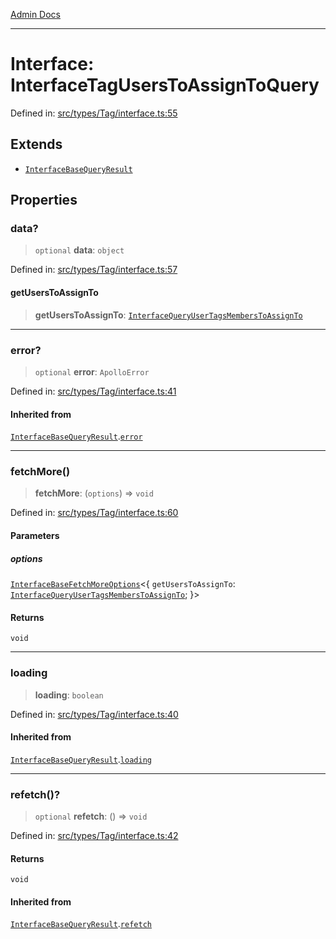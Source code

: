 [Admin Docs](/)

***

# Interface: InterfaceTagUsersToAssignToQuery

Defined in: [src/types/Tag/interface.ts:55](https://github.com/PalisadoesFoundation/talawa-admin/blob/main/src/types/Tag/interface.ts#L55)

## Extends

- [`InterfaceBaseQueryResult`](types\Tag\interface\README\interfaces\InterfaceBaseQueryResult.md)

## Properties

### data?

> `optional` **data**: `object`

Defined in: [src/types/Tag/interface.ts:57](https://github.com/PalisadoesFoundation/talawa-admin/blob/main/src/types/Tag/interface.ts#L57)

#### getUsersToAssignTo

> **getUsersToAssignTo**: [`InterfaceQueryUserTagsMembersToAssignTo`](types\Tag\interface\README\interfaces\InterfaceQueryUserTagsMembersToAssignTo.md)

***

### error?

> `optional` **error**: `ApolloError`

Defined in: [src/types/Tag/interface.ts:41](https://github.com/PalisadoesFoundation/talawa-admin/blob/main/src/types/Tag/interface.ts#L41)

#### Inherited from

[`InterfaceBaseQueryResult`](types\Tag\interface\README\interfaces\InterfaceBaseQueryResult.md).[`error`](types\Tag\interface\README\interfaces\InterfaceBaseQueryResult.md#error)

***

### fetchMore()

> **fetchMore**: (`options`) => `void`

Defined in: [src/types/Tag/interface.ts:60](https://github.com/PalisadoesFoundation/talawa-admin/blob/main/src/types/Tag/interface.ts#L60)

#### Parameters

##### options

[`InterfaceBaseFetchMoreOptions`](types\Tag\interface\README\interfaces\InterfaceBaseFetchMoreOptions.md)\<\{ `getUsersToAssignTo`: [`InterfaceQueryUserTagsMembersToAssignTo`](types\Tag\interface\README\interfaces\InterfaceQueryUserTagsMembersToAssignTo.md); \}\>

#### Returns

`void`

***

### loading

> **loading**: `boolean`

Defined in: [src/types/Tag/interface.ts:40](https://github.com/PalisadoesFoundation/talawa-admin/blob/main/src/types/Tag/interface.ts#L40)

#### Inherited from

[`InterfaceBaseQueryResult`](types\Tag\interface\README\interfaces\InterfaceBaseQueryResult.md).[`loading`](types\Tag\interface\README\interfaces\InterfaceBaseQueryResult.md#loading)

***

### refetch()?

> `optional` **refetch**: () => `void`

Defined in: [src/types/Tag/interface.ts:42](https://github.com/PalisadoesFoundation/talawa-admin/blob/main/src/types/Tag/interface.ts#L42)

#### Returns

`void`

#### Inherited from

[`InterfaceBaseQueryResult`](types\Tag\interface\README\interfaces\InterfaceBaseQueryResult.md).[`refetch`](types\Tag\interface\README\interfaces\InterfaceBaseQueryResult.md#refetch)
